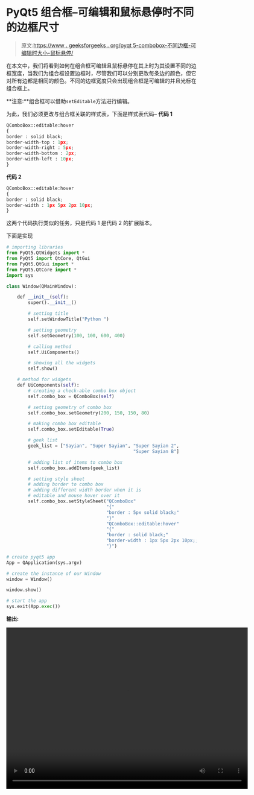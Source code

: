 # PyQt5 组合框–可编辑和鼠标悬停时不同的边框尺寸

> 原文:[https://www . geeksforgeeks . org/pyqt 5-combobox-不同边框-可编辑时大小-鼠标悬停/](https://www.geeksforgeeks.org/pyqt5-combobox-different-border-size-when-editable-and-mouse-hover/)

在本文中，我们将看到如何在组合框可编辑且鼠标悬停在其上时为其设置不同的边框宽度，当我们为组合框设置边框时，尽管我们可以分别更改每条边的颜色，但它对所有边都是相同的颜色。不同的边框宽度只会出现组合框是可编辑的并且光标在组合框上。

**注意:**组合框可以借助`setEditable`方法进行编辑。

为此，我们必须更改与组合框关联的样式表，下面是样式表代码–
**代码 1**

```py
QComboBox::editable:hover
{
border : solid black;
border-width-top : 1px;
border-width-right : 5px;
border-width-bottom : 2px;
border-width-left : 10px;
}

```

**代码 2**

```py
QComboBox::editable:hover
{
border : solid black;
border-width : 1px 5px 2px 10px;
}

```

这两个代码执行类似的任务，只是代码 1 是代码 2 的扩展版本。

下面是实现

```py
# importing libraries
from PyQt5.QtWidgets import * 
from PyQt5 import QtCore, QtGui
from PyQt5.QtGui import * 
from PyQt5.QtCore import * 
import sys

class Window(QMainWindow):

    def __init__(self):
        super().__init__()

        # setting title
        self.setWindowTitle("Python ")

        # setting geometry
        self.setGeometry(100, 100, 600, 400)

        # calling method
        self.UiComponents()

        # showing all the widgets
        self.show()

    # method for widgets
    def UiComponents(self):
        # creating a check-able combo box object
        self.combo_box = QComboBox(self)

        # setting geometry of combo box
        self.combo_box.setGeometry(200, 150, 150, 80)

        # making combo box editable
        self.combo_box.setEditable(True)

        # geek list
        geek_list = ["Sayian", "Super Sayian", "Super Sayian 2",
                                               "Super Sayian B"]

        # adding list of items to combo box
        self.combo_box.addItems(geek_list)

        # setting style sheet
        # adding border to combo box
        # adding different width border when it is 
        # editable and mouse hover over it
        self.combo_box.setStyleSheet("QComboBox"
                                     "{"
                                     "border : 5px solid black;"
                                     "}"
                                     "QComboBox::editable:hover"
                                     "{"
                                     "border : solid black;"
                                     "border-width : 1px 5px 2px 10px;;"
                                     "}")

# create pyqt5 app
App = QApplication(sys.argv)

# create the instance of our Window
window = Window()

window.show()

# start the app
sys.exit(App.exec())
```

**输出:**

<video class="wp-video-shortcode" id="video-405299-1" width="640" height="428" preload="metadata" controls=""><source type="video/mp4" src="https://media.geeksforgeeks.org/wp-content/uploads/20200429020851/Python-29-04-2020-02_07_01.mp4?_=1">[https://media.geeksforgeeks.org/wp-content/uploads/20200429020851/Python-29-04-2020-02_07_01.mp4](https://media.geeksforgeeks.org/wp-content/uploads/20200429020851/Python-29-04-2020-02_07_01.mp4)</video>